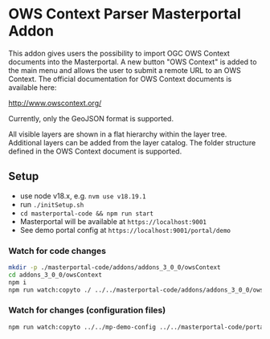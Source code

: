# OWS Context Parser Masterportal Addon

This addon gives users the possibility to import OGC OWS Context documents into the Masterportal. A new button "OWS Context" is added to the main menu and allows the user to submit a remote URL to an OWS Context. The official documentation for OWS Context documents is available here:

http://www.owscontext.org/

Currently, only the GeoJSON format is supported.

All visible layers are shown in a flat hierarchy within the layer tree. Additional layers can be added from the layer catalog. The folder structure defined in the OWS Context document is supported.

## Setup

- use node v18.x, e.g. `nvm use v18.19.1`
- run `./initSetup.sh`
- `cd masterportal-code && npm run start`
- Masterportal will be available at `https://localhost:9001`
- See demo portal config at `https://localhost:9001/portal/demo`

### Watch for code changes

```sh
mkdir -p ./masterportal-code/addons/addons_3_0_0/owsContext
cd addons_3_0_0/owsContext
npm i
npm run watch:copyto ./ ../../masterportal-code/addons/addons_3_0_0/owsContext
```

### Watch for changes (configuration files)

```sh
npm run watch:copyto ../../mp-demo-config ../../masterportal-code/portal/demo
```
